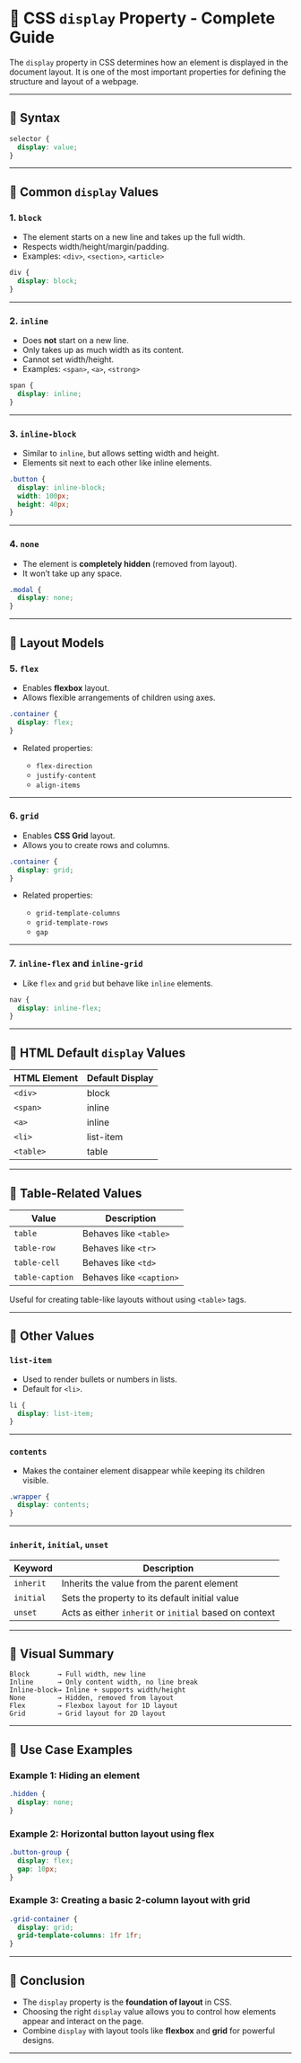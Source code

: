 # 📘 CSS `display` Property - Complete Guide

The `display` property in CSS determines how an element is displayed in the document layout. It is one of the most important properties for defining the structure and layout of a webpage.

---

## 🔹 Syntax

```css
selector {
  display: value;
}
```

---

## 🔹 Common `display` Values

### 1. `block`

* The element starts on a new line and takes up the full width.
* Respects width/height/margin/padding.
* Examples: `<div>`, `<section>`, `<article>`

```css
div {
  display: block;
}
```

---

### 2. `inline`

* Does **not** start on a new line.
* Only takes up as much width as its content.
* Cannot set width/height.
* Examples: `<span>`, `<a>`, `<strong>`

```css
span {
  display: inline;
}
```

---

### 3. `inline-block`

* Similar to `inline`, but allows setting width and height.
* Elements sit next to each other like inline elements.

```css
.button {
  display: inline-block;
  width: 100px;
  height: 40px;
}
```

---

### 4. `none`

* The element is **completely hidden** (removed from layout).
* It won’t take up any space.

```css
.modal {
  display: none;
}
```

---

## 🔹 Layout Models

### 5. `flex`

* Enables **flexbox** layout.
* Allows flexible arrangements of children using axes.

```css
.container {
  display: flex;
}
```

* Related properties:

  * `flex-direction`
  * `justify-content`
  * `align-items`

---

### 6. `grid`

* Enables **CSS Grid** layout.
* Allows you to create rows and columns.

```css
.container {
  display: grid;
}
```

* Related properties:

  * `grid-template-columns`
  * `grid-template-rows`
  * `gap`

---

### 7. `inline-flex` and `inline-grid`

* Like `flex` and `grid` but behave like `inline` elements.

```css
nav {
  display: inline-flex;
}
```

---

## 🔹 HTML Default `display` Values

| HTML Element | Default Display |
| ------------ | --------------- |
| `<div>`      | block           |
| `<span>`     | inline          |
| `<a>`        | inline          |
| `<li>`       | list-item       |
| `<table>`    | table           |

---

## 🔹 Table-Related Values

| Value           | Description              |
| --------------- | ------------------------ |
| `table`         | Behaves like `<table>`   |
| `table-row`     | Behaves like `<tr>`      |
| `table-cell`    | Behaves like `<td>`      |
| `table-caption` | Behaves like `<caption>` |

Useful for creating table-like layouts without using `<table>` tags.

---

## 🔹 Other Values

### `list-item`

* Used to render bullets or numbers in lists.
* Default for `<li>`.

```css
li {
  display: list-item;
}
```

---

### `contents`

* Makes the container element disappear while keeping its children visible.

```css
.wrapper {
  display: contents;
}
```

---

### `inherit`, `initial`, `unset`

| Keyword   | Description                                            |
| --------- | ------------------------------------------------------ |
| `inherit` | Inherits the value from the parent element             |
| `initial` | Sets the property to its default initial value         |
| `unset`   | Acts as either `inherit` or `initial` based on context |

---

## 🔹 Visual Summary

```
Block       → Full width, new line
Inline      → Only content width, no line break
Inline-block→ Inline + supports width/height
None        → Hidden, removed from layout
Flex        → Flexbox layout for 1D layout
Grid        → Grid layout for 2D layout
```

---

## 📝 Use Case Examples

### Example 1: Hiding an element

```css
.hidden {
  display: none;
}
```

### Example 2: Horizontal button layout using flex

```css
.button-group {
  display: flex;
  gap: 10px;
}
```

### Example 3: Creating a basic 2-column layout with grid

```css
.grid-container {
  display: grid;
  grid-template-columns: 1fr 1fr;
}
```

---

## 📝 Conclusion

* The `display` property is the **foundation of layout** in CSS.
* Choosing the right `display` value allows you to control how elements appear and interact on the page.
* Combine `display` with layout tools like **flexbox** and **grid** for powerful designs.

---
